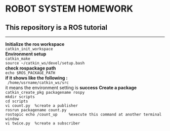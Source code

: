 # ROBOT SYSTEM HOMEWORK

## This repository is a ROS tutorial
-------------------------------------------------------------
**Initialize the ros workspace**   
 `catkin_init_workspace`  
**Environment setup**  
 `catkin_make`    
`source ~/catkin_ws/devel/setup.bash`  
**check rospackage path**  
   `echo $ROS_PACKAGE_PATH`  
 **if it shows like the following :**  
  ` /home/usrname/catkin_ws/src`  
 it means the environment setting is **success**
 **Create a package**  
 `catkin_create_pkg packagename rospy`  
 `mkdir scripts`  
 `cd scripts`  
 `vi count.py  %create a publisher`  
 `rosrun packagename count.py`  
 `rostopic echo /count_up     %execute this command at another terminal window`  
  `vi twice.py  %create a subscriber`  
  
 
